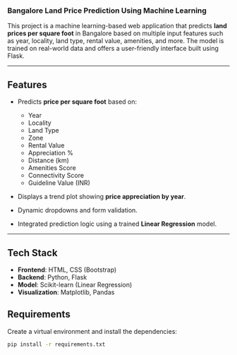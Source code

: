 ### Bangalore Land Price Prediction Using Machine Learning

This project is a machine learning-based web application that predicts **land prices per square foot** in Bangalore based on multiple input features such as year, locality, land type, rental value, amenities, and more. The model is trained on real-world data and offers a user-friendly interface built using Flask.

---

## Features

- Predicts **price per square foot** based on:
  - Year
  - Locality
  - Land Type
  - Zone
  - Rental Value
  - Appreciation %
  - Distance (km)
  - Amenities Score
  - Connectivity Score
  - Guideline Value (INR)

- Displays a trend plot showing **price appreciation by year**.
- Dynamic dropdowns and form validation.
- Integrated prediction logic using a trained **Linear Regression** model.

---

## Tech Stack

- **Frontend**: HTML, CSS (Bootstrap)
- **Backend**: Python, Flask
- **Model**: Scikit-learn (Linear Regression)
- **Visualization**: Matplotlib, Pandas

##  Requirements

Create a virtual environment and install the dependencies:

```bash
pip install -r requirements.txt
